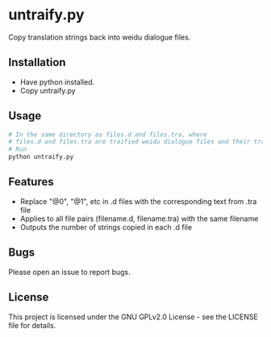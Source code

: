 # untraify.py

Copy translation strings back into weidu dialogue files.

## Installation

- Have python installed.
- Copy untraify.py

## Usage

```bash
# In the same directory as files.d and files.tra, where
# files.d and files.tra are traified weidu dialogue files and their tra files
# Run
python untraify.py
```

## Features

- Replace "@0", "@1", etc in .d files with the corresponding text from .tra file
- Applies to all file pairs (filename.d, filename.tra) with the same filename
- Outputs the number of strings copied in each .d file


## Bugs

Please open an issue to report bugs.


## License

This project is licensed under the GNU GPLv2.0 License - see the LICENSE file for details.
